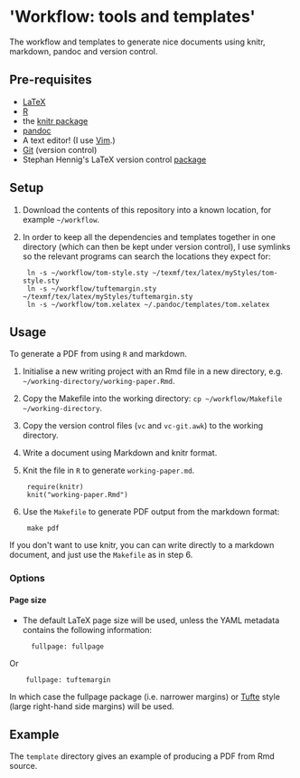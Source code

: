 # 'Workflow: tools and templates'

The workflow and templates to generate nice documents using knitr, markdown, pandoc and version control.

## Pre-requisites

- [LaTeX](http://www.latex-project.org/)
- [R](http://www.r-project.org/)
- the [knitr package](http://yihui.name/knitr/)
- [pandoc](http://johnmacfarlane.net/pandoc/)
- A text editor! (I use [Vim](http://www.vim.org/).)
- [Git](http://git-scm.com/) (version control)
- Stephan Hennig's LaTeX version control [package](http://www.ctan.org/tex-archive/support/vc)

## Setup

1. Download the contents of this repository into a known location, for example `~/workflow`.

2. In order to keep all the dependencies and templates together in one directory (which can then be kept under version control), I use symlinks so the relevant programs can search the locations they expect for:

		ln -s ~/workflow/tom-style.sty ~/texmf/tex/latex/myStyles/tom-style.sty
		ln -s ~/workflow/tuftemargin.sty ~/texmf/tex/latex/myStyles/tuftemargin.sty
		ln -s ~/workflow/tom.xelatex ~/.pandoc/templates/tom.xelatex

## Usage

To generate a PDF from using `R` and markdown.

1. Initialise a new writing project with an Rmd file in a new directory, e.g. `~/working-directory/working-paper.Rmd`.
2. Copy the Makefile into the working directory: `cp ~/workflow/Makefile ~/working-directory`.
3. Copy the version control files (`vc` and `vc-git.awk`) to the working directory.
4. Write a document using Markdown and knitr format.
5. Knit the file in `R` to generate `working-paper.md`.

		require(knitr)
		knit("working-paper.Rmd")

6. Use the `Makefile` to generate PDF output from the markdown format:

		make pdf

If you don't want to use knitr, you can can write directly to a markdown document, and just use the `Makefile` as in step 6.

### Options

#### Page size

- The default LaTeX page size will be used, unless the YAML metadata contains the following information:

		fullpage: fullpage

Or

		fullpage: tuftemargin

In which case the fullpage package (i.e. narrower margins) or [Tufte](http://www.edwardtufte.com/tufte/) style (large right-hand side margins) will be used.

## Example

The `template` directory gives an example of producing a PDF from Rmd source.
